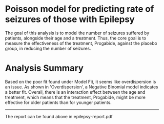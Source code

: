 # Poisson model for predicting rate of seizures of those with Epilepsy

The goal of this analysis is to model the number of seizures suffered by patients, alongside their age and a treatment. Thus, the core goal is to measure the effectiveness of the treatment, Progabide, against the placebo group, in reducing the number of seizures.

# Analysis Summary

Based on the poor fit found under Model Fit, it seems like overdispersion is an issue. As shown in 'Overdispersion', a Negative Binomial model indicates a better fit. 
Overall, there is an interaction effect between the age and treatment, which means that the treatment, Progabide, might be more effective for older patients than for younger patients. 

--------------------------------------------

The report can be found above in epilepsy-report.pdf
